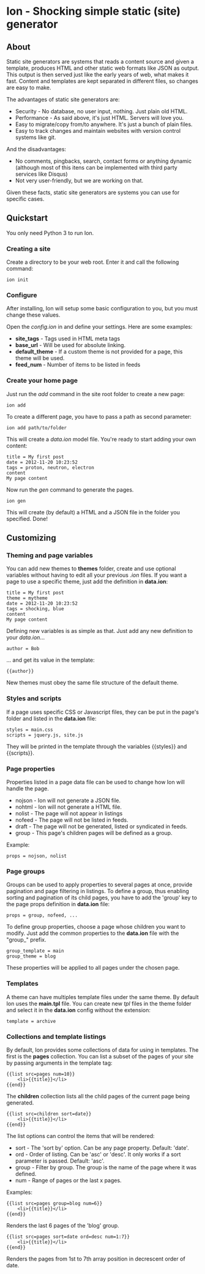 # Ion - Shocking simple static (site) generator

## About
Static site generators are systems that reads a content source and given a template, produces HTML and other static web formats like JSON as output. This output is then served just like the early years of web, what makes it fast. Content and templates are kept separated in different files, so changes are easy to make.

The advantages of static site generators are:
* Security - No database, no user input, nothing. Just plain old HTML.
* Performance - As said above, it's just HTML. Servers will love you.
* Easy to migrate/copy from/to anywhere. It's just a bunch of plain files.
* Easy to track changes and maintain websites with version control systems like git.

And the disadvantages:
* No comments, pingbacks, search, contact forms or anything dynamic (although most of this itens can be implemented with third party services like Disqus)
* Not very user-friendly, but we are working on that.

Given these facts, static site generators are systems you can use for specific cases.

## Quickstart
You only need Python 3 to run Ion.

### Creating a site
Create a directory to be your web root. Enter it and call the following command:
    
	ion init

### Configure
After installing, Ion will setup some basic configuration to you, but you must change these values.

Open the *config.ion* in and define your settings. Here are some examples:
* **site_tags** - Tags used in HTML meta tags
* **base_url** - Will be used for absolute linking.
* **default_theme** - If a custom theme is not provided for a page, this theme will be used.
* **feed_num** - Number of items to be listed in feeds

### Create your home page
Just run the *add* command in the site root folder to create a new page:

    ion add
    
To create a different page, you have to pass a path as second parameter:

    ion add path/to/folder

This will create a *data.ion* model file. You're ready to start adding your own content:

    title = My first post
    date = 2012-11-20 10:23:52
    tags = proton, neutron, electron
    content
    My page content

Now run the *gen* command to generate the pages.
    
    ion gen

This will create (by default) a HTML and a JSON file in the folder you specified. Done!

## Customizing
### Theming and page variables
You can add new themes to **themes** folder, create and use optional variables without having to edit all your previous *.ion* files. If you want a page to use a specific theme, just add the definition in **data.ion**:

    title = My first post
    theme = mytheme
    date = 2012-11-20 10:23:52
    tags = shocking, blue
    content
    My page content

Defining new variables is as simple as that. Just add any new definition to your *data.ion*...

    author = Bob

... and get its value in the template:

    {{author}}

New themes must obey the same file structure of the default theme.

### Styles and scripts
If a page uses specific CSS or Javascript files, they can be put in the page's folder and listed in the **data.ion** file:

	styles = main.css
	scripts = jquery.js, site.js

They will be printed in the template through the variables {{styles}} and {{scripts}}.

### Page properties
Properties listed in a page data file can be used to change how Ion will handle the page.

* nojson - Ion will not generate a JSON file.
* nohtml - Ion will not generate a HTML file.
* nolist - The page will not appear in listings
* nofeed - The page will not be listed in feeds.
* draft - The page will not be generated, listed or syndicated in feeds.
* group - This page's children pages will be defined as a group.

Example:

	props = nojson, nolist

### Page groups
Groups can be used to apply properties to several pages at once, provide pagination and page filtering in listings. To define a group, thus enabling sorting and pagination of its child pages, you have to add the 'group' key to the page props definition in **data.ion** file:

	props = group, nofeed, ...

To define group properties, choose a page whose children you want to modify. Just add the common properties to the **data.ion** file with the "group_" prefix.

	group_template = main
	group_theme = blog

These properties will be applied to all pages under the chosen page.

### Templates
A theme can have multiples template files under the same theme. By default Ion uses the **main.tpl** file. You can create new *tpl* files in the theme folder and select it in the **data.ion** config without the extension:

    template = archive

### Collections and template listings
By default, Ion provides some collections of data for using in templates. The first is the **pages** collection. You can list a subset of the pages of your site by passing arguments in the template tag:

	{{list src=pages num=10}}
        <li>{{title}}</li>
    {{end}}

The **children** collection lists all the child pages of the current page being generated.

	{{list src=children sort=date}}
        <li>{{title}}</li>
    {{end}}

The list options can control the items that will be rendered:

* sort - The 'sort by' option. Can be any page property. Default: 'date'.
* ord - Order of listing. Can be 'asc' or 'desc'. It only works if a sort parameter is passed. Default: 'asc'.
* group - Filter by group. The group is the name of the page where it was defined.
* num - Range of pages or the last x pages.

Examples:

    {{list src=pages group=blog num=6}}
		<li>{{title}}</li>
	{{end}}

Renders the last 6 pages of the 'blog' group.

	{{list src=pages sort=date ord=desc num=1:7}}
		<li>{{title}}</li>
	{{end}}

Renders the pages from 1st to 7th array position in decrescent order of date.
